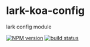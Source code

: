 lark-koa-config
===============

lark config module

[![NPM version][npm-image]][npm-url]
[![build status][travis-image]][travis-url]



[npm-image]: https://img.shields.io/npm/v/lark-config.svg?style=flat-square
[npm-url]: https://npmjs.org/package/lark-config
[travis-image]: https://img.shields.io/travis/larkjs/lark-config/master.svg?style=flat-square
[travis-url]: https://travis-ci.org/larkjs/lark-config
